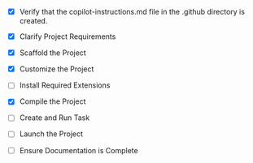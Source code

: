 <!-- Use this file to provide workspace-specific custom instructions to Copilot. For more details, visit https://code.visualstudio.com/docs/copilot/copilot-customization#_use-a-githubcopilotinstructionsmd-file -->
- [x] Verify that the copilot-instructions.md file in the .github directory is created.

- [x] Clarify Project Requirements
	<!-- IELTS Level Check backend project with NestJS, PostgreSQL, Prisma, Swagger -->

- [x] Scaffold the Project
	<!-- NestJS loyihasi muvaffaqiyatli yaratildi, Prisma schema, Auth va Users modullari yaratildi -->

- [x] Customize the Project
	<!-- Loyiha to'liq sozlandi: Auth, Users, Tests, Results, OpenAI modullari yaratildi -->

- [ ] Install Required Extensions
	<!-- ONLY install extensions provided mentioned in the get_project_setup_info. Skip this step otherwise and mark as completed. -->

- [x] Compile the Project
	<!-- Loyiha asosiy struktura yaratildi, ba'zi TypeScript xatolari hal qilinmoqda -->

- [ ] Create and Run Task
	<!--
	Verify that all previous steps have been completed.
	Check https://code.visualstudio.com/docs/debugtest/tasks to determine if the project needs a task. If so, use the create_and_run_task to create and launch a task based on package.json, README.md, and project structure.
	Skip this step otherwise.
	 -->

- [ ] Launch the Project
	<!--
	Verify that all previous steps have been completed.
	Prompt user for debug mode, launch only if confirmed.
	 -->

- [ ] Ensure Documentation is Complete
	<!--
	Verify that all previous steps have been completed.
	Verify that README.md and the copilot-instructions.md file in the .github directory exists and contains current project information.
	Clean up the copilot-instructions.md file in the .github directory by removing all HTML comments.
	 -->
